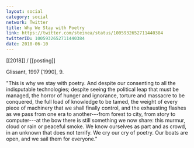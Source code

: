 ```yaml
---
layout: social
category: social
network: Twitter
title: Why We Stay with Poetry
link: https://twitter.com/steinea/status/1005932652711440384
twitterID: 1005932652711440384
date: 2018-06-10
---
```


[[2018]] / [[posting]]

Glissant, 1997 [1990], 9.

"This is why we stay with poetry. And despite our consenting to all the indisputable technologies; despite seeing the political leap that must be managed, the horror of hunger and ignorance, torture and massacre to be conquered, the full load of knowledge to be tamed, the weight of every piece of machinery that we shall finally control, and the exhausting flashes as we pass from one era to another---from forest to city, from story to computer---at the bow there is still something we now share: this murmur, cloud or rain or peaceful smoke. We know ourselves as part and as crowd, in an unknown that does not terrify. We cry our cry of poetry. Our boats are open, and we sail them for everyone."
